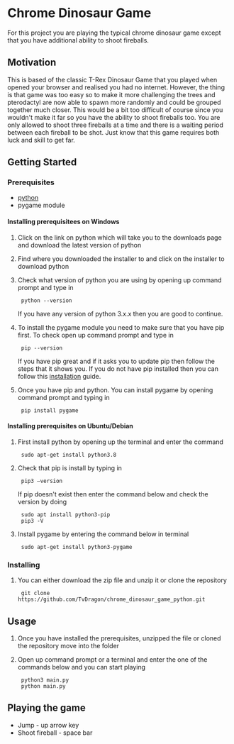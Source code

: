 # Chrome Dinosaur Game

For this project you are playing the typical chrome dinosaur game except that you have additional ability to shoot fireballs.

## Motivation

This is based of the classic T-Rex Dinosaur Game that you played when opened your browser and realised you had no internet. However, the thing is that game was too easy so to make it more challenging the trees and pterodactyl are now able to spawn more randomly and could be grouped together much closer. This would be a bit too difficult of course since you wouldn't make it far so you have the ability to shoot fireballs too. You are only allowed to shoot three fireballs at a time and there is a waiting period between each fireball to be shot. Just know that this game requires both luck and skill to get far.

## Getting Started

### Prerequisites

- [python](https://www.python.org/downloads/)
- pygame module

#### Installing prerequisitees on Windows
1. Click on the link on python which will take you to the downloads page and download the latest version of python
2. Find where you downloaded the installer to and click on the installer to download python
3. Check what version of python you are using by opening up command prompt and type in

        python --version

    If you have any version of python 3.x.x then you are good to continue.

4. To install the pygame module you need to make sure that you have pip first. To check open up command prompt and type in

        pip --version

    If you have pip great and if it asks you to update pip then follow the steps that it shows you. If you do not have pip installed then you can follow this [installation](https://www.liquidweb.com/kb/install-pip-windows/) guide.

5. Once you have pip and python. You can install pygame by opening command prompt and typing in

        pip install pygame

#### Installing prerequisites on Ubuntu/Debian
1. First install python by opening up the terminal and enter the command

        sudo apt-get install python3.8

2. Check that pip is install by typing in

        pip3 –version

    If pip doesn't exist then enter the command below and check the version by doing

        sudo apt install python3-pip
        pip3 -V

3. Install pygame by entering the command below in terminal

        sudo apt-get install python3-pygame

### Installing
1. You can either download the zip file and unzip it or clone the repository

        git clone https://github.com/TvDragon/chrome_dinosaur_game_python.git

## Usage

1. Once you have installed the prerequisites, unzipped the file or cloned the repository move into the folder
2. Open up command prompt or a terminal and enter the one of the commands below and you can start playing

        python3 main.py
        python main.py

## Playing the game

- Jump - up arrow key
- Shoot fireball - space bar
